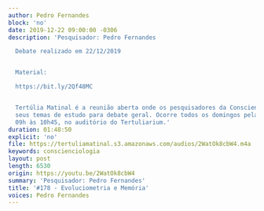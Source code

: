 ```yaml
---
author: Pedro Fernandes
block: 'no'
date: 2019-12-22 09:00:00 -0306
description: 'Pesquisador: Pedro Fernandes

  Debate realizado em 22/12/2019


  Material:

  https://bit.ly/2Qf48MC


  Tertúlia Matinal é a reunião aberta onde os pesquisadores da Conscienciologia apresentam
  seus temas de estudo para debate geral. Ocorre todos os domingos pela manhã, das
  09h às 10h45, no auditório do Tertuliarium.'
duration: 01:48:50
explicit: 'no'
file: https://tertuliamatinal.s3.amazonaws.com/audios/2WatOk8cbW4.m4a
keywords: conscienciologia
layout: post
length: 6530
origin: https://youtu.be/2WatOk8cbW4
summary: 'Pesquisador: Pedro Fernandes'
title: '#178 - Evoluciometria e Memória'
voices: Pedro Fernandes
---
```

